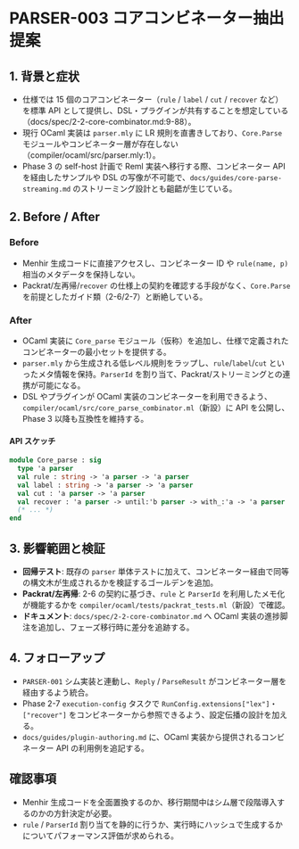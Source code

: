 # PARSER-003 コアコンビネーター抽出提案

## 1. 背景と症状
- 仕様では 15 個のコアコンビネーター（`rule` / `label` / `cut` / `recover` など）を標準 API として提供し、DSL・プラグインが共有することを想定している（docs/spec/2-2-core-combinator.md:9-88）。  
- 現行 OCaml 実装は `parser.mly` に LR 規則を直書きしており、`Core.Parse` モジュールやコンビネーター層が存在しない（compiler/ocaml/src/parser.mly:1）。  
- Phase 3 の self-host 計画で Reml 実装へ移行する際、コンビネーター API を経由したサンプルや DSL の写像が不可能で、`docs/guides/core-parse-streaming.md` のストリーミング設計とも齟齬が生じている。

## 2. Before / After
### Before
- Menhir 生成コードに直接アクセスし、コンビネーター ID や `rule(name, p)` 相当のメタデータを保持しない。  
- Packrat/左再帰/`recover` の仕様上の契約を確認する手段がなく、`Core.Parse` を前提としたガイド類（2-6/2-7）と断絶している。

### After
- OCaml 実装に `Core_parse` モジュール（仮称）を追加し、仕様で定義されたコンビネーターの最小セットを提供する。  
- `parser.mly` から生成される低レベル規則をラップし、`rule`/`label`/`cut` といったメタ情報を保持。`ParserId` を割り当て、Packrat/ストリーミングとの連携が可能になる。  
- DSL やプラグインが OCaml 実装のコンビネーターを利用できるよう、`compiler/ocaml/src/core_parse_combinator.ml`（新設）に API を公開し、Phase 3 以降も互換性を維持する。

#### API スケッチ
```ocaml
module Core_parse : sig
  type 'a parser
  val rule : string -> 'a parser -> 'a parser
  val label : string -> 'a parser -> 'a parser
  val cut : 'a parser -> 'a parser
  val recover : 'a parser -> until:'b parser -> with_:'a -> 'a parser
  (* ... *)
end
```

## 3. 影響範囲と検証
- **回帰テスト**: 既存の `parser` 単体テストに加えて、コンビネーター経由で同等の構文木が生成されるかを検証するゴールデンを追加。  
- **Packrat/左再帰**: 2-6 の契約に基づき、`rule` と `ParserId` を利用したメモ化が機能するかを `compiler/ocaml/tests/packrat_tests.ml`（新設）で確認。  
- **ドキュメント**: `docs/spec/2-2-core-combinator.md` へ OCaml 実装の進捗脚注を追加し、フェーズ移行時に差分を追跡する。

## 4. フォローアップ
- `PARSER-001` シム実装と連動し、`Reply` / `ParseResult` がコンビネーター層を経由するよう統合。  
- Phase 2-7 `execution-config` タスクで `RunConfig.extensions["lex"]`・`["recover"]` をコンビネーターから参照できるよう、設定伝播の設計を加える。  
- `docs/guides/plugin-authoring.md` に、OCaml 実装から提供されるコンビネーター API の利用例を追記する。

## 確認事項
- Menhir 生成コードを全面置換するのか、移行期間中はシム層で段階導入するのかの方針決定が必要。  
- `rule` / `ParserId` 割り当てを静的に行うか、実行時にハッシュで生成するかについてパフォーマンス評価が求められる。
